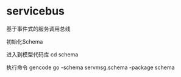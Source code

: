 # servicebus
基于事件式的服务调用总线


初始化Schema

进入到模型代码库
cd schema

执行命令
gencode go -schema servmsg.schema -package schema